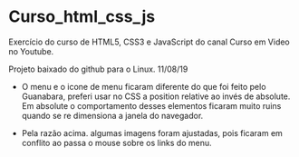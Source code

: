# Curso_html_css_js
Exercício do curso de HTML5, CSS3 e JavaScript do canal Curso em Video no Youtube.

Projeto baixado do github para o Linux. 11/08/19

- O menu e o icone de menu ficaram diferente do que foi feito pelo Guanabara, preferi usar no CSS a position relative ao invés de absolute. Em absolute o comportamento desses elementos ficaram muito ruins quando se re dimensiona a janela do navegador.

- Pela razão acima. algumas imagens foram ajustadas, pois ficaram em conflito ao passa o mouse sobre os links do menu.


